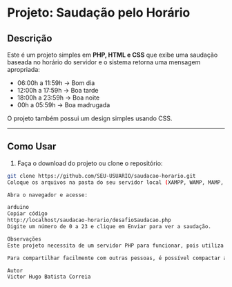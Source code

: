 # Projeto: Saudação pelo Horário

## Descrição
Este é um projeto simples em **PHP, HTML e CSS** que exibe uma saudação baseada no horário do servidor e o sistema retorna uma mensagem apropriada:

- 06:00h a 11:59h → Bom dia  
- 12:00h a 17:59h → Boa tarde  
- 18:00h a 23:59h → Boa noite  
- 00h a 05:59h → Boa madrugada

O projeto também possui um design simples usando CSS.

---


## Como Usar

1. Faça o download do projeto ou clone o repositório:

```bash
git clone https://github.com/SEU-USUARIO/saudacao-horario.git
Coloque os arquivos na pasta do seu servidor local (XAMPP, WAMP, MAMP, etc.), dentro de htdocs ou equivalente.

Abra o navegador e acesse:

arduino
Copiar código
http://localhost/saudacao-horario/desafioSaudacao.php
Digite um número de 0 a 23 e clique em Enviar para ver a saudação.

Observações
Este projeto necessita de um servidor PHP para funcionar, pois utiliza código PHP.

Para compartilhar facilmente com outras pessoas, é possível compactar a pasta ou usar GitHub para enviar o código.

Autor
Victor Hugo Batista Correia
